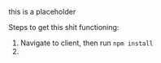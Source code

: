 this is a placeholder

Steps to get this shit functioning:
1. Navigate to client, then run `npm install`
2. 
